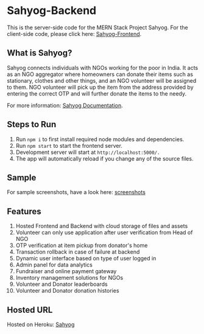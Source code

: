 # Sahyog-Backend

This is the server-side code for the MERN Stack Project Sahyog. For the client-side code, please click here: [Sahyog-Frontend](https://github.com/Tarush-Goyal/Sahyog-Frontend).

## What is Sahyog?
Sahyog connects individuals with NGOs working for the poor in India. It acts as an NGO aggregator where homeowners can donate their items such as stationary, clothes and other things, and an NGO volunteer will be assigned to them. NGO volunteer will pick up the item from the address provided by entering the correct OTP and will further donate the items to the needy.

For more information: [Sahyog Documentation](https://drive.google.com/file/d/1zTwQ4CkdcuDYEwlfFx4hbg6gs8G1Myl9/view?usp=sharing).

## Steps to Run

1) Run `npm i` to first install required node modules and dependencies.
2) Run `npm start` to start the frontend server.
3) Development server will start at `http://localhost:5000/.`
4) The app will automatically reload if you change any of the source files.

## Sample

For sample screenshots, have a look here: [screenshots](https://drive.google.com/drive/folders/199L1KCAXR6R_8TawpA7wyT4gtOS-9DNn?usp=sharing)

## Features

1) Hosted Frontend and Backend with cloud storage of files and assets
2) Volunteer can only use application after user verification from Head of NGO 
3) OTP verification at item pickup from donator's home
4) Transaction rollback in case of failure at backend
5) Dynamic user interface based on type of user logged in
6) Admin panel for data analytics
7) Fundraiser and online payment gateway
8) Inventory management solutions for NGOs
9) Volunteer and Donator leaderboards
10) Volunteer and Donator donation histories

## Hosted URL

Hosted on Heroku: [Sahyog](https://sahyog-ngo.herokuapp.com/)



